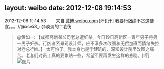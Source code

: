 layout: weibo
date: 2012-12-08 19:14:53
---
2012-12-08 19:14:53  &nbsp;&nbsp;&nbsp;&nbsp;&nbsp;&nbsp; 来自 <a href="http://weibo.com/" rel="nofollow">微博 weibo.com</a>
[汗][汗] 我要行凶绝不贪这便宜。。。//@xcv58_: @淡淡的二哀伤
>  @黄如一: 【成都高新某公司老总遭奸杀。今日19日高新区一青年男子将另一男子奸杀。行凶者系景观设计师，应不满多次改图和无偿加班而情绪失控对老总行凶。】 太可怕了。我本身也是学建筑的，深知设计院里改图之痛苦。老总们对员工真的要体贴一些，希望不要再发生这样的悲剧。[哼] ​​​
>  ![图片](https://ww2.sinaimg.cn/large/4966e3f5tw1dzfpscwzgej.jpg)
